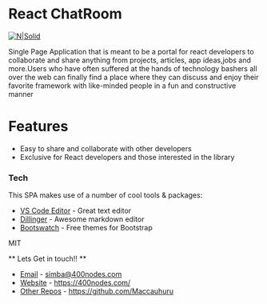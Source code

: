 # React ChatRoom

[![N|Solid](https://cldup.com/dTxpPi9lDf.thumb.png)](https://nodesource.com/products/nsolid)

Single Page Application that is meant to be a portal for react developers to collaborate and share anything from projects, articles, app ideas,jobs and more.Users who have often suffered at the hands of technology bashers all over the web can finally find a place where they can discuss and enjoy their favorite framework with like-minded people in a fun and constructive manner

# Features

  - Easy to share and collaborate with other developers
  - Exclusive for React developers and those interested in the library




### Tech

This SPA makes use of a number of cool tools & packages:

* [VS Code Editor] - Great text editor
* [Dillinger] - Awesome markdown editor
* [Bootswatch] - Free themes for Bootstrap



MIT

** Lets Get in touch!! **
* [Email] - simba@400nodes.com
* [Website] - https://400nodes.com/
* [Other Repos] - https://github.com/Maccauhuru

[//]: # (These are reference links used in the body of this note and get stripped out when the markdown processor does its job. There is no need to format nicely because it shouldn't be seen. Thanks SO - http://stackoverflow.com/questions/4823468/store-comments-in-markdown-syntax)

   [dill]: <https://github.com/joemccann/dillinger>
   [git-repo-url]: <https://github.com/joemccann/dillinger.git>
   [john gruber]: <http://daringfireball.net>
   [df1]: <http://daringfireball.net/projects/markdown/>
   [Markdown-it]: <https://github.com/markdown-it/markdown-it>
   [Ace Editor]: <http://ace.ajax.org>
   [node.js]: <http://nodejs.org>
   [Twitter Bootstrap]: <http://twitter.github.com/bootstrap/>
   [jQuery]: <http://jquery.com>
   [VS Code Editor]: <https://code.visualstudio.com/>
   [AngularJS]: <http://angularjs.org>
   [ReactJS]: <https://reactjs.org/>
   [Webpack]: <https://webpack.js.org/>
   [Babel]: <http://babeljs.io/>
   [SASS]: <https://reactjs.org/>
   [Gulp]: <http://gulpjs.com>
   [Dillinger]: <https://dillinger.io/>
   [Github Page]: <https://dillinger.io/>
   [Email]: <mailto:simba@400nodes.com>
   [Website]: <https://400nodes.com/>
   [Other Repos]: <https://github.com/Maccauhuru>
   [ElectronJS]: <https://electronjs.org/>
   [NextJS]: <https://nextjs.org/>
   [Bootswatch]: <https://bootswatch.com/>
   [CoinDesk]: <https://coindesk.com/>

   [PlDb]: <https://github.com/joemccann/dillinger/tree/master/plugins/dropbox/README.md>
   [PlGh]: <https://github.com/joemccann/dillinger/tree/master/plugins/github/README.md>
   [PlGd]: <https://github.com/joemccann/dillinger/tree/master/plugins/googledrive/README.md>
   [PlOd]: <https://github.com/joemccann/dillinger/tree/master/plugins/onedrive/README.md>
   [PlMe]: <https://github.com/joemccann/dillinger/tree/master/plugins/medium/README.md>
   [PlGa]: <https://github.com/RahulHP/dillinger/blob/master/plugins/googleanalytics/README.md>
